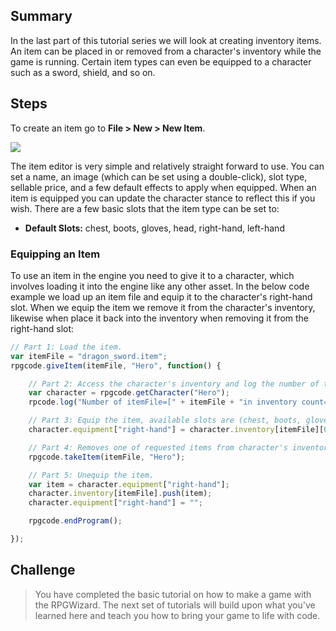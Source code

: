 ## Summary
In the last part of this tutorial series we will look at creating inventory items. An item can be placed in or removed from a character's inventory while the game is running. Certain item types can even be equipped to a character such as a sword, shield, and so on.

## Steps
To create an item go to **File > New > New Item**.

![](images/my_first_game/11_new_item/images/1.png)

The item editor is very simple and relatively straight forward to use. You can set a name, an image (which can be set using a double-click), slot type, sellable price, and a few default effects to apply when equipped. When an item is equipped you can update the character stance to reflect this if you wish. There are a few basic slots that the item type can be set to:

* **Default Slots:** chest, boots, gloves, head, right-hand, left-hand

### Equipping an Item
To use an item in the engine you need to give it to a character, which involves loading it into the engine like any other asset. In the below code example we load up an item file and equip it to the character's right-hand slot. When we equip the item we remove it from the character's inventory, likewise when place it back into the inventory when removing it from the right-hand slot:

```javascript
// Part 1: Load the item.
var itemFile = "dragon_sword.item";
rpgcode.giveItem(itemFile, "Hero", function() {

	// Part 2: Access the character's inventory and log the number of them.
	var character = rpgcode.getCharacter("Hero");
	rpcode.log("Number of itemFile=[" + itemFile + "in inventory count=[" + character.inventory[itemFile].length + "]");

	// Part 3: Equip the item, available slots are (chest, boots, gloves, head, right-hand, left-hand).
	character.equipment["right-hand"] = character.inventory[itemFile][0];

	// Part 4: Removes one of requested items from character's inventory.
	rpgcode.takeItem(itemFile, "Hero");

	// Part 5: Unequip the item.
	var item = character.equipment["right-hand"];
	character.inventory[itemFile].push(item);
	character.equipment["right-hand"] = "";

	rpgcode.endProgram();

});
```

## Challenge
> You have completed the basic tutorial on how to make a game with the RPGWizard. The next set of tutorials will build upon what you've learned here and teach you how to bring your game to life with code.
